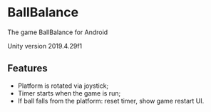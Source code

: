 # BallBalance
 The game BallBalance for Android
 
 Unity version 2019.4.29f1

## Features
- Platform is rotated via joystick;
- Timer starts when the game is run;
- If ball falls from the platform: reset timer, show game restart UI.

